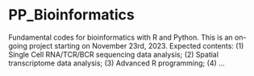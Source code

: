 # PP_Bioinformatics
Fundamental codes for bioinformatics with R and Python.
This is an on-going project starting on November 23rd, 2023.
Expected contents:
(1) Single Cell RNA/TCR/BCR sequencing data analysis;
(2) Spatial transcriptome data analysis;
(3) Advanced R programming;
(4) ...

